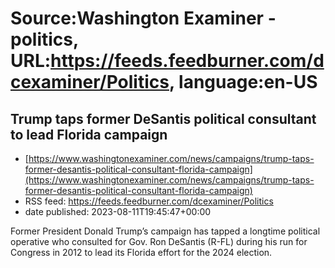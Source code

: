 # Source:Washington Examiner - politics, URL:https://feeds.feedburner.com/dcexaminer/Politics, language:en-US

## Trump taps former DeSantis political consultant to lead Florida campaign
 - [https://www.washingtonexaminer.com/news/campaigns/trump-taps-former-desantis-political-consultant-florida-campaign](https://www.washingtonexaminer.com/news/campaigns/trump-taps-former-desantis-political-consultant-florida-campaign)
 - RSS feed: https://feeds.feedburner.com/dcexaminer/Politics
 - date published: 2023-08-11T19:45:47+00:00

Former President Donald Trump’s campaign has tapped a longtime political operative who consulted for Gov. Ron DeSantis (R-FL) during his run for Congress in 2012 to lead its Florida effort for the 2024 election.


